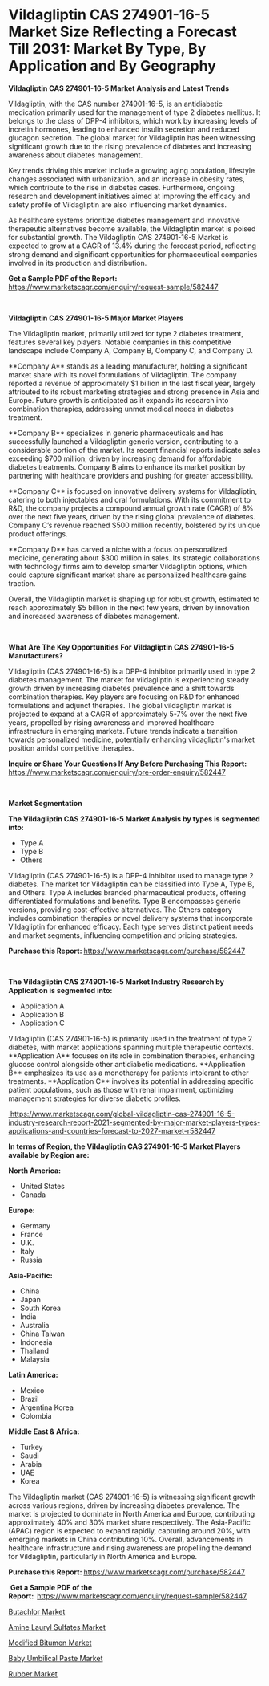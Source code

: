 <p><h1>Vildagliptin CAS 274901-16-5 Market Size Reflecting a Forecast Till 2031: Market By Type, By Application and By Geography</h1></p><p><strong>Vildagliptin CAS 274901-16-5 Market Analysis and Latest Trends</strong></p>
<p><p>Vildagliptin, with the CAS number 274901-16-5, is an antidiabetic medication primarily used for the management of type 2 diabetes mellitus. It belongs to the class of DPP-4 inhibitors, which work by increasing levels of incretin hormones, leading to enhanced insulin secretion and reduced glucagon secretion. The global market for Vildagliptin has been witnessing significant growth due to the rising prevalence of diabetes and increasing awareness about diabetes management. </p><p>Key trends driving this market include a growing aging population, lifestyle changes associated with urbanization, and an increase in obesity rates, which contribute to the rise in diabetes cases. Furthermore, ongoing research and development initiatives aimed at improving the efficacy and safety profile of Vildagliptin are also influencing market dynamics. </p><p>As healthcare systems prioritize diabetes management and innovative therapeutic alternatives become available, the Vildagliptin market is poised for substantial growth. The Vildagliptin CAS 274901-16-5 Market is expected to grow at a CAGR of 13.4% during the forecast period, reflecting strong demand and significant opportunities for pharmaceutical companies involved in its production and distribution.</p></p>
<p><strong>Get a Sample PDF of the Report:&nbsp;</strong> <a href="https://www.marketscagr.com/enquiry/request-sample/582447?utm_campaign=1186&utm_medium=2&utm_source=Github&utm_content=ia&utm_term=27092024&utm_id=vildagliptin-cas-274901-16-5">https://www.marketscagr.com/enquiry/request-sample/582447</a></p>
<p>&nbsp;</p>
<p><strong>Vildagliptin CAS 274901-16-5 Major Market Players</strong></p>
<p><p>The Vildagliptin market, primarily utilized for type 2 diabetes treatment, features several key players. Notable companies in this competitive landscape include Company A, Company B, Company C, and Company D.</p><p>**Company A** stands as a leading manufacturer, holding a significant market share with its novel formulations of Vildagliptin. The company reported a revenue of approximately $1 billion in the last fiscal year, largely attributed to its robust marketing strategies and strong presence in Asia and Europe. Future growth is anticipated as it expands its research into combination therapies, addressing unmet medical needs in diabetes treatment.</p><p>**Company B** specializes in generic pharmaceuticals and has successfully launched a Vildagliptin generic version, contributing to a considerable portion of the market. Its recent financial reports indicate sales exceeding $700 million, driven by increasing demand for affordable diabetes treatments. Company B aims to enhance its market position by partnering with healthcare providers and pushing for greater accessibility.</p><p>**Company C** is focused on innovative delivery systems for Vildagliptin, catering to both injectables and oral formulations. With its commitment to R&D, the company projects a compound annual growth rate (CAGR) of 8% over the next five years, driven by the rising global prevalence of diabetes. Company C’s revenue reached $500 million recently, bolstered by its unique product offerings.</p><p>**Company D** has carved a niche with a focus on personalized medicine, generating about $300 million in sales. Its strategic collaborations with technology firms aim to develop smarter Vildagliptin options, which could capture significant market share as personalized healthcare gains traction.</p><p>Overall, the Vildagliptin market is shaping up for robust growth, estimated to reach approximately $5 billion in the next few years, driven by innovation and increased awareness of diabetes management.</p></p>
<p>&nbsp;</p>
<p><strong>What Are The Key Opportunities For Vildagliptin CAS 274901-16-5 Manufacturers?</strong></p>
<p><p>Vildagliptin (CAS 274901-16-5) is a DPP-4 inhibitor primarily used in type 2 diabetes management. The market for vildagliptin is experiencing steady growth driven by increasing diabetes prevalence and a shift towards combination therapies. Key players are focusing on R&D for enhanced formulations and adjunct therapies. The global vildagliptin market is projected to expand at a CAGR of approximately 5-7% over the next five years, propelled by rising awareness and improved healthcare infrastructure in emerging markets. Future trends indicate a transition towards personalized medicine, potentially enhancing vildagliptin's market position amidst competitive therapies.</p></p>
<p><strong>Inquire or Share Your Questions If Any Before Purchasing This Report:</strong> <a href="https://www.marketscagr.com/enquiry/pre-order-enquiry/582447?utm_campaign=1186&utm_medium=2&utm_source=Github&utm_content=ia&utm_term=27092024&utm_id=vildagliptin-cas-274901-16-5">https://www.marketscagr.com/enquiry/pre-order-enquiry/582447</a></p>
<p>&nbsp;</p>
<p><strong>Market Segmentation</strong></p>
<p><strong>The Vildagliptin CAS 274901-16-5 Market Analysis by types is segmented into:</strong></p>
<p><ul><li>Type A</li><li>Type B</li><li>Others</li></ul></p>
<p><p>Vildagliptin (CAS 274901-16-5) is a DPP-4 inhibitor used to manage type 2 diabetes. The market for Vildagliptin can be classified into Type A, Type B, and Others. Type A includes branded pharmaceutical products, offering differentiated formulations and benefits. Type B encompasses generic versions, providing cost-effective alternatives. The Others category includes combination therapies or novel delivery systems that incorporate Vildagliptin for enhanced efficacy. Each type serves distinct patient needs and market segments, influencing competition and pricing strategies.</p></p>
<p><strong>Purchase this Report:&nbsp;</strong><a href="https://www.marketscagr.com/purchase/582447?utm_campaign=1186&utm_medium=2&utm_source=Github&utm_content=ia&utm_term=27092024&utm_id=vildagliptin-cas-274901-16-5">https://www.marketscagr.com/purchase/582447</a></p>
<p>&nbsp;</p>
<p><strong>The Vildagliptin CAS 274901-16-5 Market Industry Research by Application is segmented into:</strong></p>
<p><ul><li>Application A</li><li>Application B</li><li>Application C</li></ul></p>
<p><p>Vildagliptin (CAS 274901-16-5) is primarily used in the treatment of type 2 diabetes, with market applications spanning multiple therapeutic contexts. **Application A** focuses on its role in combination therapies, enhancing glucose control alongside other antidiabetic medications. **Application B** emphasizes its use as a monotherapy for patients intolerant to other treatments. **Application C** involves its potential in addressing specific patient populations, such as those with renal impairment, optimizing management strategies for diverse diabetic profiles.</p></p>
<p><a href="https://www.marketscagr.com/global-vildagliptin-cas-274901-16-5-industry-research-report-2021-segmented-by-major-market-players-types-applications-and-countries-forecast-to-2027-market-r582447?utm_campaign=1186&utm_medium=2&utm_source=Github&utm_content=ia&utm_term=27092024&utm_id=vildagliptin-cas-274901-16-5">&nbsp;https://www.marketscagr.com/global-vildagliptin-cas-274901-16-5-industry-research-report-2021-segmented-by-major-market-players-types-applications-and-countries-forecast-to-2027-market-r582447</a></p>
<p><strong>In terms of Region, the Vildagliptin CAS 274901-16-5 Market Players available by Region are:</strong></p>
<p>
    <p> <strong> North America: </strong>
        <ul>
            <li>United States</li>
            <li>Canada</li>
        </ul>
        </p> 
    <p> <strong> Europe: </strong>
        <ul>
            <li>Germany</li>
            <li>France</li>
            <li>U.K.</li>
            <li>Italy</li>
            <li>Russia</li>
        </ul>
        </p> 
    <p> <strong> Asia-Pacific: </strong>
        <ul>
            <li>China</li>
            <li>Japan</li>
            <li>South Korea</li>
            <li>India</li>
            <li>Australia</li>
            <li>China Taiwan</li>
            <li>Indonesia</li>
            <li>Thailand</li>
            <li>Malaysia</li>
        </ul>
        </p> 
    <p> <strong> Latin America: </strong>
        <ul>
            <li>Mexico</li>
            <li>Brazil</li>
            <li>Argentina Korea</li>
            <li>Colombia</li>
        </ul>
        </p> 
    <p> <strong> Middle East & Africa: </strong>
        <ul>
            <li>Turkey</li>
            <li>Saudi</li>
            <li>Arabia</li>
            <li>UAE</li>
            <li>Korea</li>
        </ul>
    </p>
    </p>
<p><p>The Vildagliptin market (CAS 274901-16-5) is witnessing significant growth across various regions, driven by increasing diabetes prevalence. The market is projected to dominate in North America and Europe, contributing approximately 40% and 30% market share respectively. The Asia-Pacific (APAC) region is expected to expand rapidly, capturing around 20%, with emerging markets in China contributing 10%. Overall, advancements in healthcare infrastructure and rising awareness are propelling the demand for Vildagliptin, particularly in North America and Europe.</p></p>
<p><strong>Purchase this Report: </strong><a href="https://www.marketscagr.com/purchase/582447?utm_campaign=1186&utm_medium=2&utm_source=Github&utm_content=ia&utm_term=27092024&utm_id=vildagliptin-cas-274901-16-5">https://www.marketscagr.com/purchase/582447</a></p>
<p>&nbsp;<strong>Get a Sample PDF of the Report:&nbsp;&nbsp;</strong><a href="https://www.marketscagr.com/enquiry/request-sample/582447?utm_campaign=1186&utm_medium=2&utm_source=Github&utm_content=ia&utm_term=27092024&utm_id=vildagliptin-cas-274901-16-5">https://www.marketscagr.com/enquiry/request-sample/582447</a></p>
<p><strong></strong></p>
<p><p><a href="https://www.linkedin.com/pulse/market-dynamics-future-trends-global-butachlor-sector-forecasted-jbqgf?utm_campaign=1186&utm_medium=2&utm_source=Github&utm_content=ia&utm_term=27092024&utm_id=vildagliptin-cas-274901-16-5">Butachlor Market</a></p><p><a href="https://issuu.com/reportprime-2/docs/amine-lauryl-sulfates-market-size-2_b41c8453d1fb9b?utm_campaign=1186&utm_medium=2&utm_source=Github&utm_content=ia&utm_term=27092024&utm_id=vildagliptin-cas-274901-16-5">Amine Lauryl Sulfates Market</a></p><p><a href="https://www.linkedin.com/pulse/modified-bitumen-market-global-insights-sales-trends-2024-2031-jrh5f?utm_campaign=1186&utm_medium=2&utm_source=Github&utm_content=ia&utm_term=27092024&utm_id=vildagliptin-cas-274901-16-5">Modified Bitumen Market</a></p><p><a href="https://issuu.com/reportprime-2/docs/baby-umbilical-paste-market-size-20_9aef0dd604cdea?utm_campaign=1186&utm_medium=2&utm_source=Github&utm_content=ia&utm_term=27092024&utm_id=vildagliptin-cas-274901-16-5">Baby Umbilical Paste Market</a></p><p><a href="https://www.linkedin.com/pulse/future-insights-rubber-market-trends-regional-analysis-year-rmjgf?utm_campaign=1186&utm_medium=2&utm_source=Github&utm_content=ia&utm_term=27092024&utm_id=vildagliptin-cas-274901-16-5">Rubber Market</a></p></p>